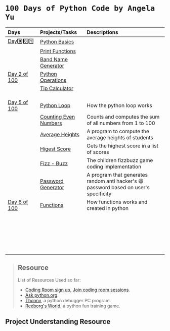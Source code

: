 # `100 Days of Python Code by Angela Yu`

|   Days            |       Projects/Tasks             |                    Descriptions                            |
| :---------------- | :------------------------------- | :--------------------------------------------------------- |
| [Day:zero::zero::one:](Day1of100)|[Python Basics](Day1of100/data_type.py)|                                        |
|        | [Print Functions](Day1of100/print.py)  |                                                            |
|       |[Band Name Generator](Day1of100/bandname_generator.py)|                                                                   |
| [Day 2 of 100](Day2of100/) | [Python Operations](Day2of100/operations.py) |                                              |
|       | [Tip Calculator](Day2of100/tip_calculator.py) |                                                           |
||||
||||
||||
| [Day 5 of 100](Day5of100/)  |  [Python Loop](Day5of100/loops.py)  |   How the python loop works   |
|   | [Counting Even Numbers](Day5of100/count_evens.py)  |  Counts and computes the sum of all numbers from 1 to 100   |
|       | [Average Heights](Day5of100/avrg_heights.py)  |  A program to compute the average heights of students |
|       |   [Higest Score](Day5of100/highest_score.py)  |  Gets the highest score in a list of scores|
|       |   [Fizz - Buzz](Day5of100/fizzbuzz.py)| The children fizzbuzz game coding implementation  |
|       | [Password Generator](Day5of100/py_password_generator.py)  | A program that generates random anti hacker's :smile: password based on user's specificity|
| [Day 6 of 100](Day6of100/)  |  [Functions](Day6of100/functions.py)   |  How functions works and created in python  |
||||
||||
||||
||||
||||
||||
||||
||||
||||
||||
||||
||||
||||
||||
||||
||||
||||
||||
||||
||||
||||
||||


> ## Resource
> List of Resources Used so far:  
> - [Coding Room sign up](https://app.codingrooms.com/), [Join coding room sessions](https://app.codingrooms.com/management/courses/join-by-code/4J6slZE6).  
> - [Ask python.org](https://www.askpython.com/).  
> - [Thonny](https://thonny.org/), a python debugger PC program. 
> - [Reeborg's World](https://reeborg.ca/reeborg.html?lang=en&mode=python&menu=worlds%2Fmenus%2Freeborg_intro_en.json&name=Alone&url=worlds%2Ftutorial_en%2Falone.json
), a python fun training game.  



## Project Understanding Resource

